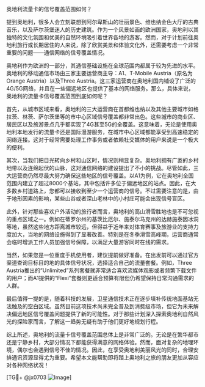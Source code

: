 奥地利流量卡的信号覆盖范围如何？

提到奥地利，很多人会立刻联想到阿尔卑斯山的壮丽景色、维也纳金色大厅的古典音乐，以及萨尔茨堡迷人的历史建筑。作为一个风景如画的欧洲国家，奥地利以其独特的文化氛围和优美的自然环境吸引着世界各地的游客。然而，对于计划前往奥地利旅行或长期居住的人来说，除了欣赏美景和体验文化外，还需要考虑一个非常重要的问题——通信网络的信号覆盖情况。

奥地利作为欧洲的一部分，其通信基础设施在全球范围内都属于较为先进的水平。奥地利的移动通信市场由三家主要运营商主导：A1、T-Mobile Austria（原名为Orange Austria）以及Three Austria。这三家运营商在奥地利国内铺设了广泛的4G/5G网络，并且在一些偏远地区也提供了基本的网络服务。那么，具体来说，奥地利的流量卡信号覆盖范围到底如何呢？

首先，从城市区域来看，奥地利的三大运营商在首都维也纳以及其他主要城市如格拉茨、林茨、萨尔茨堡等的市中心区域信号覆盖都非常出色。这些城市的商业区、居民区以及旅游景点几乎都实现了4G甚至5G的全覆盖。这意味着，无论是使用奥地利本地发行的流量卡还是国际漫游服务，在城市中心区域都能享受到高速稳定的网络连接。这对于经常需要处理工作事务或者依赖社交媒体的用户来说是一个极大的便利。

其次，当我们把目光转向乡村和山区时，情况则稍显复杂。奥地利拥有广袤的乡村地带以及连绵起伏的山脉，这对通信网络的建设提出了不小的挑战。尽管如此，三大运营商仍然尽最大努力确保这些地区的信号覆盖。以A1为例，它在奥地利全国范围内建立了超过8000个基站，其中包括许多位于偏远地区的站点。因此，在大多数乡村道路上，您都可以接收到至少一个运营商的信号。不过需要注意的是，由于地形因素的影响，某些山谷或者深山老林中的小村庄可能会出现信号盲区。

此外，针对那些喜欢户外活动的旅行者而言，奥地利的高山滑雪胜地也是不可忽视的重点区域之一。例如在蒂罗尔州的基茨比厄尔、施泰尔马克州的达赫施泰因冰洞等地，虽然这些地方距离城市较远，但得益于近年来对体育赛事及旅游业的支持力度加大，当地的网络设施得到了显著改善。特别是在冬季滑雪高峰期，运营商通常会临时增派工作人员加强信号保障，以满足大量游客同时在线的需求。

当然，如果您是一位重度手机使用者，建议提前做好准备。在出发前可以通过官方渠道查询目标目的地的具体信号状况，选择适合自己的流量套餐。例如，Three Austria推出的“Unlimited”系列套餐就非常适合喜欢流媒体观影或者频繁下载文件的用户；而A1提供的“Flexi”套餐则更适合预算有限但仍希望保持日常沟通需求的人群。

最后值得一提的是，随着科技的发展，卫星通信技术正在逐步填补传统地面基站无法触及的空白区域。虽然目前这项技术尚未完全普及到消费级市场，但它为未来解决偏远地区信号覆盖问题提供了新的可能性。对于那些计划深入探索奥地利自然风光的探险家而言，了解这一趋势无疑有助于他们更好地规划行程。

综上所述，奥地利的流量卡信号覆盖范围总体上是非常广泛的。无论是在繁华都市还是宁静乡村，大部分情况下都能获得满意的网络体验。然而，面对复杂的地理环境，偶尔也会遇到信号不佳的情况。因此，在享受奥地利美丽风光的同时，合理安排通讯资源显得尤为重要。希望本文能帮助即将踏上奥地利之旅的朋友更加从容应对各种网络状况！

[TG💪+ @jx0703 ![Image](https://github.com/user-attachments/assets/dbca1d08-cadb-493c-b0ec-ad6f7a83f270)]